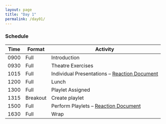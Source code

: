 ```yaml
---
layout: page
title: "Day 1"
permalink: /day01/
---
```


### Schedule

| Time | Format | Activity |
| --- | --- | --- |
| 0900 | Full | Introduction |
| 0930 | Full | Theatre Exercises |
| 1015 | Full | Individual Presentations &#x2013; [Reaction Document](https://docs.google.com/document/d/1g9wSNjGde_5R3Ait7gFojOp5vzOpOpKk4XjPbfn6FYs/edit?usp=sharing) |
| 1200 | Full | Lunch |
| 1300 | Full | Playlet Assigned |
| 1315 | Breakout | Create playlet |
| 1500 | Full | Perform Playlets &#x2013; [Reaction Document](https://docs.google.com/document/d/1g9wSNjGde_5R3Ait7gFojOp5vzOpOpKk4XjPbfn6FYs/edit?usp=sharing) |
| 1630 | Full | Wrap |
